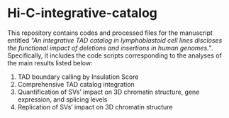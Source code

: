 # Hi-C-integrative-catalog
This repository contains codes and processed files for the manuscript entitled *"An integrative TAD catalog in lymphoblastoid cell lines discloses the functional impact of deletions and insertions in human genomes."*. Specifically, it includes the code scripts corresponding to the analyses of the main results listed below:

  1. TAD boundary calling by Insulation Score
  2. Comprehensive TAD catalog integration
  3. Quantification of SVs’ impact on 3D chromatin structure, gene expression, and splicing levels
  4. Replication of SVs’ impact on 3D chromatin structure
